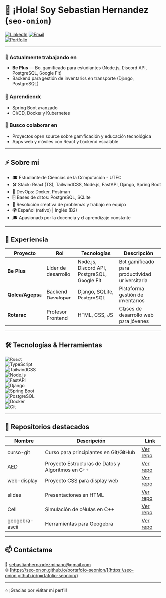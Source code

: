 # 👋 ¡Hola! Soy **Sebastian Hernandez** (`seo-onion`)

[![LinkedIn](https://img.shields.io/badge/-LinkedIn-0077B5?style=for-the-badge&logo=linkedin&logoColor=white)](https://www.linkedin.com/in/tu-linkedin) 
[![Email](https://img.shields.io/badge/-Email-D14836?style=for-the-badge&logo=gmail&logoColor=white)](mailto:sebastianhernandezminano@gmail.com)  
[![Portfolio](https://img.shields.io/badge/-Portfolio-000000?style=for-the-badge&logo=github&logoColor=white)](https://seo-onion.github.io/portafolio-seonion/)

---

### 🚀 Actualmente trabajando en  
- **Be Plus** — Bot gamificado para estudiantes (Node.js, Discord API, PostgreSQL, Google Fit)  
- Backend para gestión de inventarios en transporte (Django, PostgreSQL)

### 🌱 Aprendiendo  
- Spring Boot avanzado  
- CI/CD, Docker y Kubernetes

### 👯 Busco colaborar en  
- Proyectos open source sobre gamificación y educación tecnológica  
- Apps web y móviles con React y backend escalable

---

## ⚡ Sobre mí

- 🎓 Estudiante de Ciencias de la Computación - UTEC  
- 🛠️ Stack: React (TS), TailwindCSS, Node.js, FastAPI, Django, Spring Boot  
- 🐳 DevOps: Docker, Postman  
- 🗄️ Bases de datos: PostgreSQL, SQLite  
- 🧩 Resolución creativa de problemas y trabajo en equipo  
- 🌍 Español (nativo) | Inglés (B2)  
- 🎓 Apasionado por la docencia y el aprendizaje constante  

---

## 💼 Experiencia

| Proyecto       | Rol                   | Tecnologías                      | Descripción                                  |
|----------------|-----------------------|--------------------------------|----------------------------------------------|
| **Be Plus**    | Líder de desarrollo   | Node.js, Discord API, PostgreSQL, Google Fit | Bot gamificado para productividad universitaria |
| **Qolca/Agepsa** | Backend Developer    | Django, SQLite, PostgreSQL       | Plataforma gestión de inventarios             |
| **Rotarac**    | Profesor Frontend     | HTML, CSS, JS                  | Clases de desarrollo web para jóvenes          |

---

## 🛠️ Tecnologías & Herramientas

![React](https://img.shields.io/badge/React-20232A?style=flat&logo=react&logoColor=61DAFB)  
![TypeScript](https://img.shields.io/badge/TypeScript-007ACC?style=flat&logo=typescript&logoColor=white)  
![TailwindCSS](https://img.shields.io/badge/Tailwind_CSS-06B6D4?style=flat&logo=tailwind-css&logoColor=white)  
![Node.js](https://img.shields.io/badge/Node.js-339933?style=flat&logo=node.js&logoColor=white)  
![FastAPI](https://img.shields.io/badge/FastAPI-009688?style=flat&logo=fastapi&logoColor=white)  
![Django](https://img.shields.io/badge/Django-092E20?style=flat&logo=django&logoColor=white)  
![Spring Boot](https://img.shields.io/badge/Spring_Boot-6DB33F?style=flat&logo=springboot&logoColor=white)  
![PostgreSQL](https://img.shields.io/badge/PostgreSQL-336791?style=flat&logo=postgresql&logoColor=white)  
![Docker](https://img.shields.io/badge/Docker-2496ED?style=flat&logo=docker&logoColor=white)  
![Git](https://img.shields.io/badge/Git-F05032?style=flat&logo=git&logoColor=white)  

---

## 📂 Repositorios destacados

| Nombre       | Descripción                              | Link                                            |
|--------------|----------------------------------------|-------------------------------------------------|
| curso-git    | Curso para principiantes en Git/GitHub | [Ver repo](https://github.com/seo-onion/curso-git)    |
| AED          | Proyecto Estructuras de Datos y Algoritmos en C++ | [Ver repo](https://github.com/seo-onion/AED)             |
| web-display  | Proyecto CSS para display web           | [Ver repo](https://github.com/seo-onion/web-display)     |
| slides       | Presentaciones en HTML                   | [Ver repo](https://github.com/seo-onion/slides)          |
| Cell         | Simulación de células en C++             | [Ver repo](https://github.com/seo-onion/Cell)            |
| geogebra-ascii | Herramientas para Geogebra            | [Ver repo](https://github.com/seo-onion/geogebra-ascii)  |

---

## 📫 Contáctame

📧 [sebastianhernandezminano@gmail.com](mailto:sebastianhernandezminano@gmail.com)  
🌐 [https://seo-onion.github.io/portafolio-seonion/](https://seo-onion.github.io/portafolio-seonion/)  

---

⭐ ¡Gracias por visitar mi perfil!  

